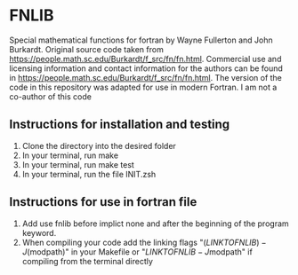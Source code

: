 # FNLIB
Special mathematical functions for fortran by Wayne Fullerton and John Burkardt. Original source code  taken from https://people.math.sc.edu/Burkardt/f_src/fn/fn.html. Commercial use and licensing information and contact information for the authors can be found in https://people.math.sc.edu/Burkardt/f_src/fn/fn.html. The version of the code in this repository was adapted for use in modern Fortran.
I am not a co-author of this code
## Instructions for installation and testing
1. Clone the directory into the desired folder
2. In your terminal, run make
3. In your terminal, run make test
4. In your terminal, run the file INIT.zsh

## Instructions for use in fortran file
1. Add use fnlib before implict none and after the beginning of the program keyword.
2. When compiling your code add the linking flags "$(LINKTOFNLIB) -J$(modpath)" in your Makefile or "$LINKTOFNLIB -J$modpath" if compiling from the terminal directly

